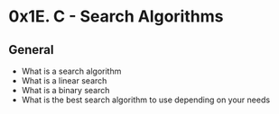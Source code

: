 # 0x1E. C - Search Algorithms

## General

* What is a search algorithm
* What is a linear search
* What is a binary search
* What is the best search algorithm to use depending on your needs
